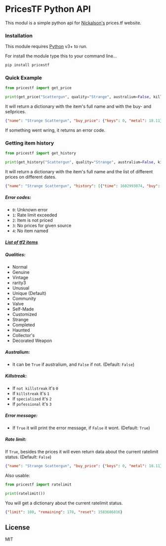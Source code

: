# PricesTF Python API

This modul is a simple python api for [Nickalson's](https://github.com/Nicklason/) prices.tf website.

### Installation

This module requires [Python](https://www.python.org/) v3+ to run.

For install the module type this to your command line...

```sh
pip install pricestf
```
### Quick Example
```py
from pricestf import get_price

print(get_price("Scattergun", quality="Strange", australium=False, killstreak=0, error_message=True, ratelimit_data=False))
```
It will return a dictionary with the item's full name and with the buy- and sellprices.
```json
{"name": "Strange Scattergun", "buy_price": {"keys": 0, "metal": 18.11}, "sell_price": {"keys": 0, "metal": 18.22}}
```
If something went wring, it returns an error code.

### Getting item history
```py
from pricestf import get_history

print(get_history("Scattergun", quality="Strange", australium=False, killstreak=0, error_message=True, ratelimit_data=False))
```
It will return a dictionary with the item's full name and the list of different prices on different dates.
```json
{"name": "Strange Scattergun", "history": [{"time": 1602993074, "buy": {"keys": 0, "metal": 23.77}, "sell": {"keys": 0, "metal": 24.44}}, {"time": 1602998528, "buy": {"keys": 0, "metal": 23.77}, "sell": {"keys": 0, "metal": 30}}]}
```

##### Error codes:
- `0`: Unknown error
- `1`: Rate limit exceeded
- `2`: Item is not priced
- `3`: No prices for given source
- `4`: No item named <name>

##### [List of tf2 items](https://wiki.alliedmods.net/Team_fortress_2_item_definition_indexes)
&NewLine;
##### Qualities:
- Normal
- Genuine
- Vintage
- rarity3
- Unusual
- Unique (Default)
- Community
- Valve
- Self-Made
- Customized
- Strange
- Completed
- Haunted
- Collector's
- Decorated Weapon

##### Australium:
- It can be `True` if australium, and `False` if not. (Default: `False`)

##### Killstreak:
- If ``not killstreak`` it's `0`
- If ``killstreak`` it's `1`
- If ``specialized`` it's `2`
- If ``pofessional`` it's `3`

##### Error message:
- If `True` it will print the error message, if `False` it wont. (Default: `True`)

##### Rate limit:

If `True`, besides the prices it will even return data about the current ratelimit status. (Default: `False`)
```json
{"name": "Strange Scattergun", "buy_price": {"keys": 0, "metal": 18.11}, "sell_price": {"keys": 0, "metal": 18.22}, "ratelimit": {"limit": 180, "remaining": 178, "reset": 1583686816}}
```
Also usable:

```py
from pricestf import ratelimit

print(ratelimit())
```

You will get a dictionary about the current ratelimit status.
```json
{"limit": 180, "remaining": 178, "reset": 1583686816}
```

License
----

MIT
